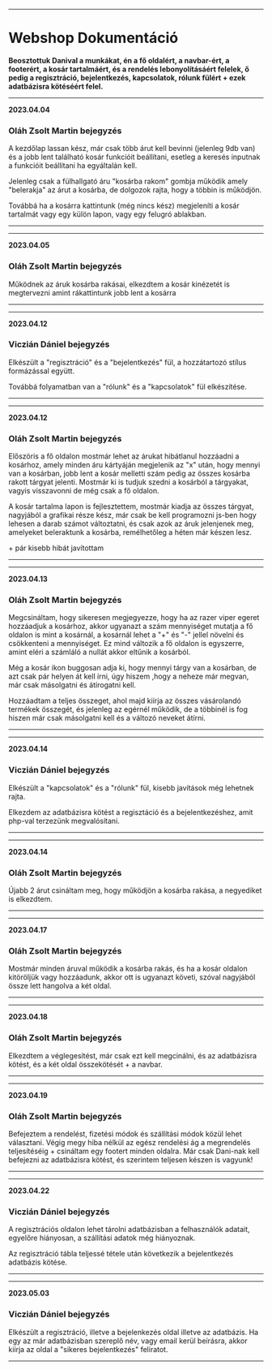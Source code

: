 ***
# Webshop Dokumentáció

**Beosztottuk Danival a munkákat, én a fő oldalért, a navbar-ért, a footerért, a kosár tartalmáért, és a rendelés lebonyolításáért felelek, ő pedig a regisztráció, bejelentkezés, kapcsolatok, rólunk fülért + ezek adatbázisra kötéséért felel.**

***
**2023.04.04**
### Oláh Zsolt Martin bejegyzés 
A kezdőlap lassan kész, már csak több árut kell bevinni (jelenleg 9db van) és a jobb lent található kosár funkcióit beállítani, esetleg a keresés inputnak a funkcióit beállítani ha egyáltalán kell.

Jelenleg csak a fülhallgató áru "kosárba rakom" gombja működik amely "belerakja" az árut a kosárba, de dolgozok rajta, hogy a többin is működjön.

Továbbá ha a kosárra kattintunk (még nincs kész) megjeleníti a kosár tartalmát vagy egy külön lapon, vagy egy felugró ablakban.
***

***
**2023.04.05**
### Oláh Zsolt Martin bejegyzés 
Működnek az áruk kosárba rakásai, elkezdtem a kosár kinézetét is megtervezni amint rákattintunk jobb lent a kosárra
***

***
**2023.04.12**
### Viczián Dániel bejegyzés
Elkészült a "regisztráció" és a "bejelentkezés" fül, a hozzátartozó stílus  formázással együtt.

Továbbá folyamatban van a "rólunk" és a "kapcsolatok" fül elkészítése.
***

***
**2023.04.12**
### Oláh Zsolt Martin bejegyzés 
Előszöris a fő oldalon mostmár lehet az árukat hibátlanul hozzáadni a kosárhoz, amely minden áru kártyáján megjelenik az "x" után, hogy mennyi van a kosárban, jobb lent a kosár melletti szám pedig az összes kosárba rakott tárgyat jelenti. Mostmár ki is tudjuk szedni a kosárból a tárgyakat, vagyis visszavonni de még csak a fő oldalon.

A kosár tartalma lapon is fejlesztettem, mostmár kiadja az összes tárgyat, nagyjából a grafikai része kész, már csak be kell programozni js-ben hogy lehesen a darab számot változtatni, és csak azok az áruk jelenjenek meg, amelyeket beleraktunk a kosárba, remélhetőleg a héten már készen lesz.

\+ pár kisebb hibát javítottam
***

***
**2023.04.13**
### Oláh Zsolt Martin bejegyzés 
Megcsináltam, hogy sikeresen megjegyezze, hogy ha az razer viper egeret hozzáadjuk a kosárhoz, akkor ugyanazt a szám mennyiséget mutatja a fő oldalon is mint a kosárnál, a kosárnál lehet a "+" és "-" jellel növelni és csökkenteni a mennyiséget. Ez mind változik a fő oldalon is egyszerre, amint eléri a számláló a nullát akkor eltűnik a kosárból.

Még a kosár ikon buggosan adja ki, hogy mennyi tárgy van a kosárban, de azt csak pár helyen át kell írni, úgy hiszem ,hogy a neheze már megvan, már csak másolgatni és átírogatni kell.

Hozzáadtam a teljes összeget, ahol majd kiírja az összes vásárolandó termékek összegét, és jelenleg az egérnél működik, de a többinél is fog hiszen már csak másolgatni kell és a változó neveket átírni.
***
***
**2023.04.14**
### Viczián Dániel bejegyzés
Elkészült a "kapcsolatok" és a "rólunk" fül, kisebb javítások még lehetnek rajta.

Elkezdem az adatbázisra kötést a regisztáció és a bejelentkezéshez, amit php-val terzezünk megvalósítani.
***

***
**2023.04.14**
### Oláh Zsolt Martin bejegyzés 
Újabb 2 árut csináltam meg, hogy működjön a kosárba rakása, a negyediket is elkezdtem.
***

***
**2023.04.17**
### Oláh Zsolt Martin bejegyzés 
Mostmár minden áruval működik a kosárba rakás, és ha a kosár oldalon kitöröljük vagy hozzáadunk, akkor ott is ugyanazt követi, szóval nagyjából össze lett hangolva a két oldal.
***

***
**2023.04.18**
### Oláh Zsolt Martin bejegyzés 
Elkezdtem a véglegesítést, már csak ezt kell megcinálni, és az adatbázisra kötést, és a két oldal összekötését + a navbar.
***

***
**2023.04.19**
### Oláh Zsolt Martin bejegyzés 
Befejeztem a rendelést, fizetési módok és szállítási módok közül lehet választani. Végig megy hiba nélkül az egész rendelési ág a megrendelés teljesítéséig + csináltam egy footert minden oldalra. Már csak Dani-nak kell befejezni az adatbázisra kötést, és szerintem teljesen készen is vagyunk!
***

***
**2023.04.22**
### Viczián Dániel bejegyzés
A regisztrációs oldalon lehet tárolni adatbázisban a felhasználók adatait, egyelőre hiányosan, a szállítási adatok még hiányoznak.

Az regisztráció tábla teljessé tétele után következik a bejelentkezés adatbázis kötése.
***
***
**2023.05.03**
### Viczián Dániel bejegyzés
Elkészült a regisztráció, illetve a bejelenkezés oldal illetve az adatbázis. Ha egy az már adatbázisban szereplő név, vagy email kerül beírásra, akkor kiírja az oldal a "sikeres bejelentkezés" feliratot.
***